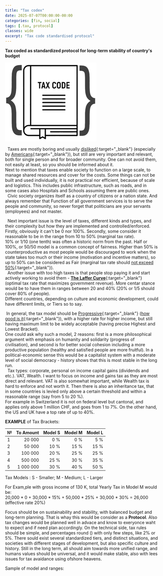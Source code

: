 ```yaml
---
title: "Tax codex"
date: 2025-07-07T00:00:00-00:00
categories: [fin, social]
tags: [.tax, protocol]
classes: wide
excerpt: "Tax code standardised protocol"
---
```


**Tax coded as standardized protocol for long-term stability of country's budget**

![/tax-codex](https://raw.githubusercontent.com/borisdj/borisdj.github.io/main/assets/images/tax-codex/tax-codex.jpg)

&nbsp; Taxes are mostly boring and usually [disliked](https://www.psychologytoday.com/us/blog/common-sense-science/202504/we-hate-paying-taxes){:target="_blank"} (especially by [Americans](https://behavioralscientist.org/why-we-hate-taxes-and-why-some-people-want-us-to/){:target="_blank"}), but still are very important and relevant, both for single person and for broader community. One can not avoid them, not easily at least, so you should be informed about it.  
Next to mention that taxes enable society to function on a large scale, to manage shared resources and cover for the costs. Some things can not be built and used individually, it is not practical nor efficient, because of scale and logistics. This includes public infrastructure, such as roads, and in some cases also Hospitals and Schools assuming there are public ones.  
&nbsp; Civic society organizes itself as a country of citizens or a nation state. And always remember that Function of all government services is to serve the people and community, so never forget that politicians are your servants (employees) and not master.

&nbsp; Next important issue is the level of taxes, different kinds and types, and their complexity but how they are implemented and controlled/enforced. Firstly, obviously it can't be 0 nor 100%. Secondly, some consider it reasonable to be in the range from 10 to 50% (marginal tax rate).  
10% or 1/10 (one tenth) was often a historic norm from the past. Half or 100%, or 50/50 model is a common concept of fairness. Higher than 50% is counterproductive as most people would be discouraged to work when the state takes too much or their income (motivation and incentive matters), so up to 50% can be considered as Fair (marginal tax rate should [not exceed 50%](https://www.reddit.com/r/changemyview/comments/1idyebs/cmv_income_marginal_tax_rates_should_never_exceed/){:target="_blank"}).  
&nbsp; Another issue with too high taxes is that people stop paying it and start actively working to avoid them - [**The Laffer Curve**](https://www.investopedia.com/terms/l/laffercurve.asp){:target="_blank"} (optimal tax rate that maximizes government revenue). More centar stance would be to have them in ranges between 20 and 40% (20% or 1/5 should cover 80% of people).   
Different countries, depending on culture and economic development, could have different limits, or Tiers so to say.

&nbsp;In general, the tax model should be [Progressive](https://www.investopedia.com/terms/p/progressivetax.asp){:target="_blank"} ([how good is it](https://www.reddit.com/r/SocialDemocracy/comments/1g4vfd1/is_progressive_taxation_really_a_good_thing/){:target="_blank"}), with a higher rate for higher income, but still having maximum limit to be widely acceptable (having precise Highest and Lowest Bracket).  
One could ask why such a model, 2 reasons: first is a more philosophical argument with emphasis on humanity and solidarity (progress of civilisation), and second is for better social cohesion including a more productive population (healthy and satisfied people are more fruitful).
In a political-economic sense this would be a capitalist system with a moderate level of social democracy - history shows that this is most stable in the long run.  
&nbsp; Tax types: corporate, personal on income capital gains (dividends and etc.). VAT, Wealth.
I want to focus on income and gains tax as they are most direct and relevant. VAT is also somewhat important, while Wealth tax is hard to enforce and not worth it.
Then there is also an inheritance tax, that in some countries is levied only above a certain threshold and within a reasonable range (say from 5 to 20 %).  
For example in Switzerland it is not on federal level but cantonal, and applies only above 1 million CHF, and goes from 1 to 7%. On the other hand, the US and UK have a top rate of up to 40%.

**EXAMPLE** of Tax Brackets:  

| №  | To Amount | Model S | Model M | Model L |
| -  | --------: | ------: | ------: | ------: |
| 1  |    20 000 |  0 %    |  0 %    |  5 %    |
| 2  |    50 000 | 10 %    | 15 %    | 15 %    |
| 3  |   100 000 | 20 %    | 25 %    | 25 %    |
| 4  |   500 000 | 25 %    | 30 %    | 35 %    |
| 5  | 1 000 000 | 30 %    | 40 %    | 50 %    |

Tax Models : S - Smaller; M - Medium; L - Larger

For Exam,ple with gross income of 130 K, total Yearly Tax  in Model M would be:  
20,000 * 0 + 30,000 * 15% + 50,000 * 25% + 30,000 * 30% = 26,000 (effective rate 20%)

Focus should be on sustainability and stability, with balanced budget and long-term planning.
That is whay this would be consider as a **Protocol**.
Also tax changes would be planned well in advace and know to exeryonce waht to expect and if need plan accordingly.
On the technical side, tax rules should be simple, and percentages round () with only few steps, like 2% or 5%.
There sould exist several standardized tiers, and distinct situations, and societies with different stages of development, but also specific culture and history.
Still in the long term, all should aim towards more unified range, and humans values should be universal, and it would make stable, also with lees issues for tax avaidance using ofshore heavens.

Sample of model and ranges:



